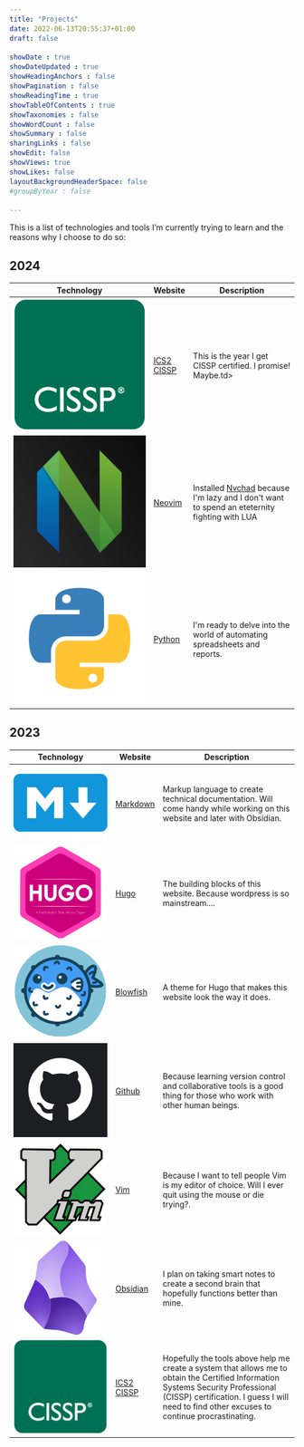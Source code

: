 ```yaml
---
title: "Projects"
date: 2022-06-13T20:55:37+01:00
draft: false

showDate : true
showDateUpdated : true
showHeadingAnchors : false
showPagination : false
showReadingTime : true
showTableOfContents : true
showTaxonomies : false 
showWordCount : false
showSummary : false
sharingLinks : false
showEdit: false
showViews: true
showLikes: false
layoutBackgroundHeaderSpace: false
#groupByYear : false

---
```


This is a list of technologies and tools I’m currently trying to learn and the reasons why I choose to do so: 

## 2024 
<table>
    <thead>
        <tr>
            <th>Technology</th>
            <th>Website</th>
            <th>Description</th>
        </tr>
    </thead>
    <tbody>
         <tr>
            <td><img class="customEntitityAlbum" style="background-color:transparent" src="cissp.png"/></td>
            <td><a target="_blank" href="https://www.isc2.org/certifications/cissp/">ICS2<br>CISSP</a></td>
            <td>This is the year I get CISSP certified. I promise! Maybe.td>
        </tr>
           <tr>
            <td><img class="customEntitityAlbum" style="background-color:transparent" src="nvim.png"/></td>
            <td><a target="_blank" href="https://neovim.io/">Neovim</a></td>
            <td>Installed <a target"_blank" href="https://nvchad.com/">Nvchad</a> because I'm lazy and I don't want to spend an eteternity fighting with LUA</td>
        </tr>
            <tr>
            <td><img class="customEntitityAlbum" style="background-color:transparent" src="python.png"/></td>
            <td><a target="_blank" href="https://www.python.org/">Python</a></td>
            <td>I'm ready to delve into the world of automating spreadsheets and reports.</td>
        </tr>
    </tbody>
</table>

## 2023 

<table>
    <thead>
        <tr>
            <th>Technology</th>
            <th>Website</th>
            <th>Description</th>
        </tr>
    </thead>
    <tbody>
            <tr>
            <td><img class="customEntitityAlbum" style="background-color:transparent" src="Markdown.png"/></td>
            <td><a target="_blank" href="https://www.markdownguide.org">Markdown </a></td>
            <td>Markup language to create technical documentation. Will come handy while working on this website and later with Obsidian.</td>
        </tr>
            <tr>
            <td><img class="customEntitityAlbum" style="background-color:transparent" src="hugo.png"/></td>
            <td><a target="_blank" href="https://gohugo.io/">Hugo</a></td>
            <td>The building blocks of this website. Because wordpress is so mainstream....</td>
        </tr>
            <tr>
            <td><img class="customEntitityAlbum" style="background-color:transparent" src="blowfish_logo.png"/></td>
            <td><a target="_blank" href="https://github.com/nunocoracao/blowfish">Blowfish</a></td>
            <td>A theme for Hugo that makes this website look the way it does.</td>
        </tr>
            <tr>
            <td><img class="customEntitityAlbum" style="background-color:transparent" src="github.png"/></td>
            <td><a target="_blank" href="https://github.com/">Github</a></td>
            <td>Because learning version control and collaborative tools is a good thing for those who work with other human beings. </td>
        </tr>
            <tr>
            <td><img class="customEntitityAlbum" style="background-color:transparent" src="vim.png"/></td>
            <td><a target="_blank" href="https://www.vim.org/">Vim</a></td>
            <td>Because I want to tell people Vim is my editor of choice. Will I ever quit using the mouse or die trying?.</td>
        </tr>
         <tr>
            <td><img class="customEntitityAlbum" style="background-color:transparent" src="obsidian.png"/></td>
            <td><a target="_blank" href="https://obsidian.md/">Obsidian</a></td>
            <td>I plan on taking smart notes to create a second brain that hopefully functions better than mine.</td>
        </tr>
         <tr>
            <td><img class="customEntitityAlbum" style="background-color:transparent" src="cissp.png"/></td>
            <td><a target="_blank" href="https://www.isc2.org/certifications/cissp/">ICS2<br>CISSP</a></td>
            <td>Hopefully the tools above help me create a system that allows me to obtain the Certified Information Systems Security Professional (CISSP) certification. I guess I will need to find other excuses to continue procrastinating.</td>
        </tr>
    </tbody>
</table>
<table>
    </tbody>
</table>
